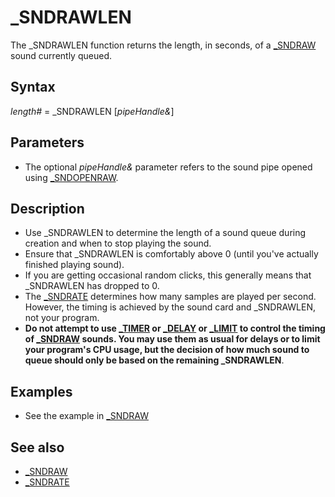 # _SNDRAWLEN

The _SNDRAWLEN function returns the length, in seconds, of a [_SNDRAW](_SNDRAW.md) sound currently queued.

  

## Syntax

*length#* = _SNDRAWLEN [*pipeHandle&*]
  

## Parameters

* The optional *pipeHandle&* parameter refers to the sound pipe opened using [_SNDOPENRAW](_SNDOPENRAW.md).

  

## Description

* Use _SNDRAWLEN to determine the length of a sound queue during creation and when to stop playing the sound.
* Ensure that _SNDRAWLEN is comfortably above 0 (until you've actually finished playing sound).
* If you are getting occasional random clicks, this generally means that _SNDRAWLEN has dropped to 0.
* The [_SNDRATE](_SNDRATE.md) determines how many samples are played per second. However, the timing is achieved by the sound card and _SNDRAWLEN, not your program.
* **Do not attempt to use [_TIMER](_TIMER.md) or [_DELAY](_DELAY.md) or [_LIMIT](_LIMIT.md) to control the timing of [_SNDRAW](_SNDRAW.md) sounds. You may use them as usual for delays or to limit your program's CPU usage, but the decision of how much sound to queue should only be based on the remaining _SNDRAWLEN**.

  

## Examples

* See the example in [_SNDRAW](_SNDRAW.md)

  

## See also

* [_SNDRAW](_SNDRAW.md)
* [_SNDRATE](_SNDRATE.md)

  
